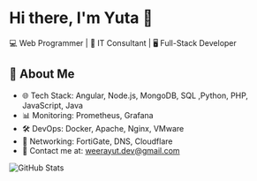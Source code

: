 # Hi there, I'm Yuta 👋

💻 Web Programmer | 🔧 IT Consultant | 🖥️ Full-Stack Developer  

## 🚀 About Me  
- 🌐 Tech Stack: Angular, Node.js, MongoDB, SQL ,Python, PHP, JavaScript, Java
- 📊 Monitoring: Prometheus, Grafana  
- 🛠️ DevOps: Docker, Apache, Nginx, VMware  
- 📡 Networking: FortiGate, DNS, Cloudflare  
- 📩 Contact me at: weerayut.dev@gmail.com

![GitHub Stats](https://github-readme-stats.vercel.app/api?username=Yu-t-a&show_icons=true&theme=tokyonight)


<!---
Yu-t-a/Yu-t-a is a ✨ special ✨ repository because its `README.md` (this file) appears on your GitHub profile.
You can click the Preview link to take a look at your changes.
--->
